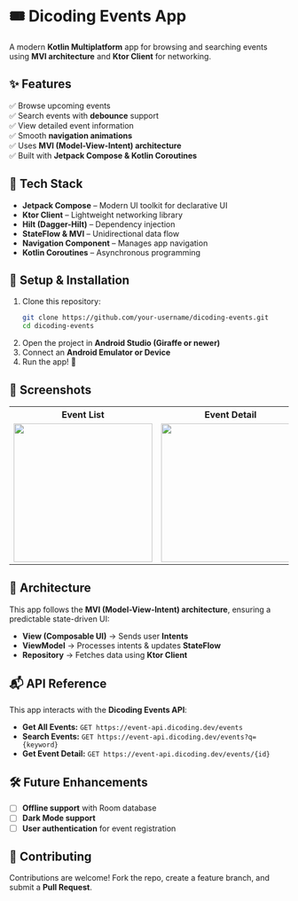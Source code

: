 # 🎟️ Dicoding Events App  
A modern **Kotlin Multiplatform** app for browsing and searching events using **MVI architecture** and **Ktor Client** for networking.  

## ✨ Features  
✅ Browse upcoming events  
✅ Search events with **debounce** support  
✅ View detailed event information  
✅ Smooth **navigation animations**  
✅ Uses **MVI (Model-View-Intent) architecture**  
✅ Built with **Jetpack Compose & Kotlin Coroutines**  

## 📌 Tech Stack  
- **Jetpack Compose** – Modern UI toolkit for declarative UI  
- **Ktor Client** – Lightweight networking library  
- **Hilt (Dagger-Hilt)** – Dependency injection  
- **StateFlow & MVI** – Unidirectional data flow  
- **Navigation Component** – Manages app navigation  
- **Kotlin Coroutines** – Asynchronous programming  

## 🚀 Setup & Installation  
1. Clone this repository:  
   ```bash
   git clone https://github.com/your-username/dicoding-events.git
   cd dicoding-events
   ```  
2. Open the project in **Android Studio (Giraffe or newer)**  
3. Connect an **Android Emulator or Device**  
4. Run the app! 🎉  

## 📸 Screenshots  
<table>
  <tr>
    <th>Event List</th>
    <th>Event Detail</th>
    <th>Search Feature</th>
  </tr>
  <tr>
    <td><img src="https://github.com/user-attachments/assets/d7b2725d-7a9a-4d60-9293-dfb3440d351d" width="250"/></td>
    <td><img src="https://github.com/user-attachments/assets/07b1d7b4-3227-4a6a-a7f0-19b0a83d4e21" width="250"/></td>
    <td><img src="https://github.com/user-attachments/assets/7102c276-7c30-4480-9c45-7537d0478ffc" width="250"/></td>
  </tr>
</table>

## 📜 Architecture  
This app follows the **MVI (Model-View-Intent) architecture**, ensuring a predictable state-driven UI:  
- **View (Composable UI)** → Sends user **Intents**  
- **ViewModel** → Processes intents & updates **StateFlow**  
- **Repository** → Fetches data using **Ktor Client**  

## 📬 API Reference  
This app interacts with the **Dicoding Events API**:  
- **Get All Events:** `GET https://event-api.dicoding.dev/events`  
- **Search Events:** `GET https://event-api.dicoding.dev/events?q={keyword}`  
- **Get Event Detail:** `GET https://event-api.dicoding.dev/events/{id}`  

## 🛠️ Future Enhancements  
- [ ] **Offline support** with Room database  
- [ ] **Dark Mode support**  
- [ ] **User authentication** for event registration  

## 🤝 Contributing  
Contributions are welcome! Fork the repo, create a feature branch, and submit a **Pull Request**.  
